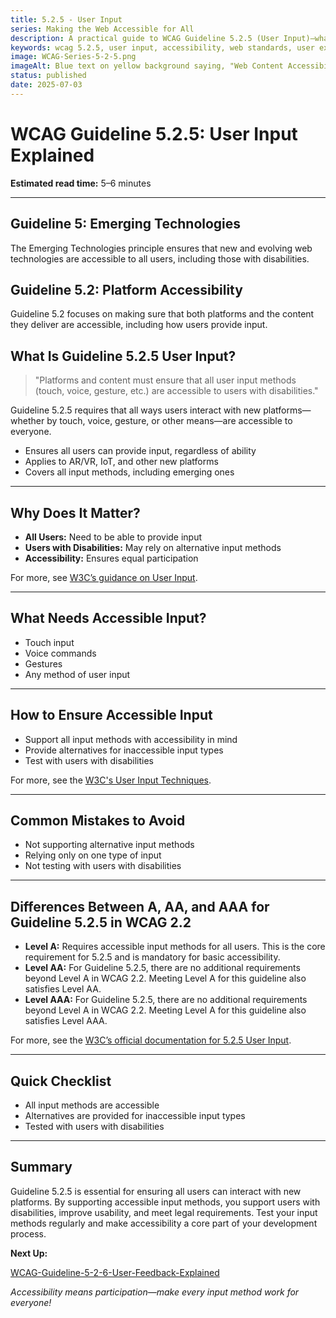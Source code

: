 ```yaml
---
title: 5.2.5 - User Input
series: Making the Web Accessible for All
description: A practical guide to WCAG Guideline 5.2.5 (User Input)—what it means, why it matters, and how to ensure user input is accessible on new and emerging platforms.
keywords: wcag 5.2.5, user input, accessibility, web standards, user experience, emerging technologies
image: WCAG-Series-5-2-5.png
imageAlt: Blue text on yellow background saying, "Web Content Accessibiilty Guiedlines (WCAG) 5.2.5 Explained, User Input"
status: published
date: 2025-07-03
---
```


# **WCAG Guideline 5.2.5: User Input Explained**

**Estimated read time:** 5–6 minutes

---

## **Guideline 5: Emerging Technologies**

The Emerging Technologies principle ensures that new and evolving web technologies are accessible to all users, including those with disabilities.

## **Guideline 5.2: Platform Accessibility**

Guideline 5.2 focuses on making sure that both platforms and the content they deliver are accessible, including how users provide input.

## **What Is Guideline 5.2.5 User Input?**

<!-- [Illustration: User entering information on a futuristic device with accessibility icons] -->

> "Platforms and content must ensure that all user input methods (touch, voice, gesture, etc.) are accessible to users with disabilities."

Guideline 5.2.5 requires that all ways users interact with new platforms—whether by touch, voice, gesture, or other means—are accessible to everyone.

- Ensures all users can provide input, regardless of ability
- Applies to AR/VR, IoT, and other new platforms
- Covers all input methods, including emerging ones

---

## **Why Does It Matter?**

<!-- [Infographic: User entering information on a futuristic device with accessibility icons] -->

- **All Users:** Need to be able to provide input
- **Users with Disabilities:** May rely on alternative input methods
- **Accessibility:** Ensures equal participation

For more, see [W3C’s guidance on User Input](https://www.w3.org/WAI/standards-guidelines/wcag/new-in-22/).

---

## **What Needs Accessible Input?**

<!-- [Grid: Touch, voice, gesture, and other input methods] -->

- Touch input
- Voice commands
- Gestures
- Any method of user input

---

## **How to Ensure Accessible Input**

<!-- [Side-by-side: Good example (accessible input) vs. Bad example (inaccessible input)] -->

- Support all input methods with accessibility in mind
- Provide alternatives for inaccessible input types
- Test with users with disabilities

For more, see the [W3C's User Input Techniques](https://www.w3.org/WAI/standards-guidelines/wcag/new-in-22/).

---

## **Common Mistakes to Avoid**

<!-- [Do/Don't graphic: Left side with accessible input, right side with inaccessible input] -->

- Not supporting alternative input methods
- Relying only on one type of input
- Not testing with users with disabilities

---

## **Differences Between A, AA, and AAA for Guideline 5.2.5 in WCAG 2.2**

<!-- [Infographic: Three columns labeled A, AA, AAA with example requirements for each] -->

- **Level A:** Requires accessible input methods for all users. This is the core requirement for 5.2.5 and is mandatory for basic accessibility.
- **Level AA:** For Guideline 5.2.5, there are no additional requirements beyond Level A in WCAG 2.2. Meeting Level A for this guideline also satisfies Level AA.
- **Level AAA:** For Guideline 5.2.5, there are no additional requirements beyond Level A in WCAG 2.2. Meeting Level A for this guideline also satisfies Level AAA.

For more, see the [W3C’s official documentation for 5.2.5 User Input](https://www.w3.org/WAI/standards-guidelines/wcag/new-in-22/).

---

## **Quick Checklist**

<!-- [Checklist graphic: Icons for each item (input, accessibility, testing, etc.)] -->

- All input methods are accessible
- Alternatives are provided for inaccessible input types
- Tested with users with disabilities

---

## **Summary**

<!-- [Illustration: User entering information on a futuristic device with accessibility icons] -->

Guideline 5.2.5 is essential for ensuring all users can interact with new platforms. By supporting accessible input methods, you support users with disabilities, improve usability, and meet legal requirements. Test your input methods regularly and make accessibility a core part of your development process.

**Next Up:**

[WCAG-Guideline-5-2-6-User-Feedback-Explained](WCAG-Guideline-5-2-6-User-Feedback-Explained)

*Accessibility means participation—make every input method work for everyone!*
